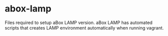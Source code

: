 # abox-lamp
Files required to setup aBox LAMP version. aBox LAMP has automated scripts that creates LAMP environment automatically when running vagrant. 
